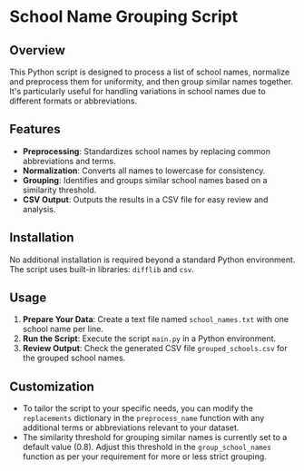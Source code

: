 # School Name Grouping Script

## Overview

This Python script is designed to process a list of school names, normalize and preprocess them for uniformity, and then group similar names together. It's particularly useful for handling variations in school names due to different formats or abbreviations.

## Features

- **Preprocessing**: Standardizes school names by replacing common abbreviations and terms.
- **Normalization**: Converts all names to lowercase for consistency.
- **Grouping**: Identifies and groups similar school names based on a similarity threshold.
- **CSV Output**: Outputs the results in a CSV file for easy review and analysis.

## Installation

No additional installation is required beyond a standard Python environment. The script uses built-in libraries: `difflib` and `csv`.

## Usage

1. **Prepare Your Data**: Create a text file named `school_names.txt` with one school name per line.
2. **Run the Script**: Execute the script `main.py` in a Python environment.
3. **Review Output**: Check the generated CSV file `grouped_schools.csv` for the grouped school names.


## Customization

- To tailor the script to your specific needs, you can modify the `replacements` dictionary in the `preprocess_name` function with any additional terms or abbreviations relevant to your dataset.
- The similarity threshold for grouping similar names is currently set to a default value (0.8). Adjust this threshold in the `group_school_names` function as per your requirement for more or less strict grouping.